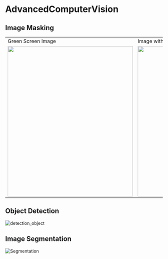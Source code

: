 # AdvancedComputerVision

## Image Masking
<table>
  <tr>
    <td>Green Screen Image</td>
     <td>Image with Background Replaced</td>
  </tr>
  <tr>
    <td><img src="https://user-images.githubusercontent.com/63863911/184540435-915d2bcd-cb5c-4480-a931-1712831d8b39.jpg" width=400 height=480></td>
    <td><img src="https://user-images.githubusercontent.com/63863911/184540601-293b1a03-66d6-4753-a043-632cabe71839.png" width=400 height=480></td>
    
  </tr>
 </table>
 
 ## Object Detection
 
 ![detection_object](https://user-images.githubusercontent.com/63863911/184546801-4e0a3d12-b143-418e-ba8b-bdebe5b26974.jpeg)

## Image Segmentation

![Segmentation](https://user-images.githubusercontent.com/63863911/186417373-f64568f4-2d96-4deb-bfe3-85217d202213.jpg)
